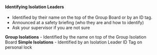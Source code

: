 #### Identifying Isolation Leaders

- Identified by their name on the top of the Group Board or by an ID tag.
- Announced at a safety briefing (who they are and how to identify)
- Ask your supervisor if you are not sure

**Group Isolations** - Identified by the name on top of the Group Isolation Board
**Simple Isolations** - Identified by an Isolation Leader ID Tag on personal lock